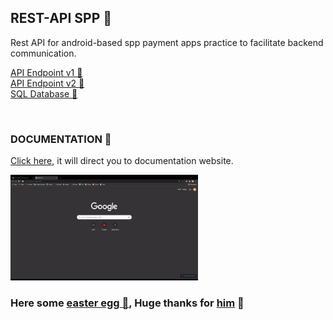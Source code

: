 ## REST-API SPP 🎃
Rest API for android-based spp payment apps practice to facilitate backend communication.

[API Endpoint v1 🍳](https://praktek-ukk-spp.herokuapp.com/api/v1/)<br />
[API Endpoint v2 🎃](https://praktek-ukk-spp.herokuapp.com/api/v1/)<br />
[SQL Database 🧵](https://raw.githubusercontent.com/Kelompok-2-SPP/Rest-API/master/.github/pembayaran_spp.sql)

<br />

### DOCUMENTATION 🎨
[Click here](https://documenter.getpostman.com/view/19193294/UVXkpb1a), it will direct you to documentation website.

<code><img width=300 src="https://raw.githubusercontent.com/Kelompok-2-SPP/Rest-API/master/.github/docs_preview.gif" alt="Docs preview"></code>

### Here some [easter egg 🥚](https://praktek-ukk-spp.herokuapp.com), Huge thanks for [him](https://github.com/aqsyalraihanjamil/) 🤩